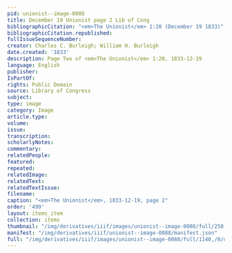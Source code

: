 ```yaml
---
pid: unionist--image-0088
title: December 19 Unionist page 2 Lib of Cong
bibliographicCitation: "<em>The Unionist</em> 1:20 (December 19 1833)"
bibliographicCitation.republished: 
fullIssueSequenceNumber: 
creator: Charles C. Burleigh; William H. Burleigh
date.created: '1833'
description: Page Two of <em>The Unionist</em> 1:20, 1833-12-19
language: English
publisher: 
IsPartOf: 
rights: Public Domain
source: Library of Congress
subject: 
type: image
category: Image
article.type: 
volume: 
issue: 
transcription: 
scholarlyNotes: 
commentary: 
relatedPeople: 
featured: 
repeated: 
relatedImage: 
relatedText: 
relatedTextIssue: 
filename: 
caption: "<em>The Unionist</em>, 1833-12-19, page 2"
order: '499'
layout: items_item
collection: items
thumbnail: "/img/derivatives/iiif/images/unionist--image-0088/full/250,/0/default.jpg"
manifest: "/img/derivatives/iiif/unionist--image-0088/manifest.json"
full: "/img/derivatives/iiif/images/unionist--image-0088/full/1140,/0/default.jpg"
---
```


